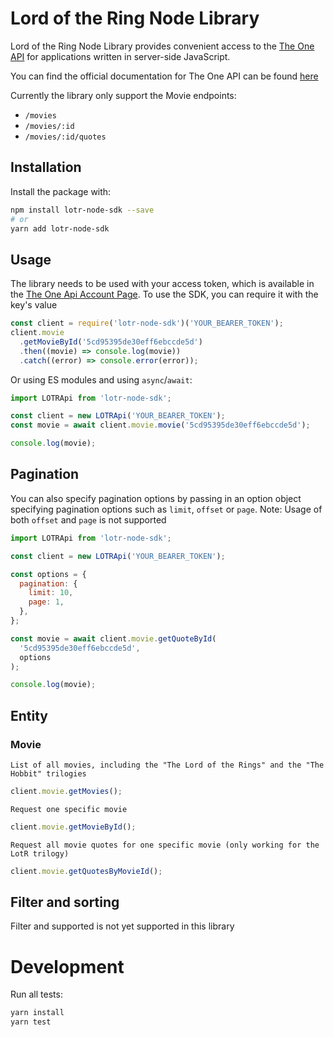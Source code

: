 # Lord of the Ring Node Library

Lord of the Ring Node Library provides convenient access to the [The One API](https://the-one-api.dev/) for applications written in server-side JavaScript.

You can find the official documentation for The One API can be found [here](https://the-one-api.dev/)

Currently the library only support the Movie endpoints:

- `/movies`
- `/movies/:id`
- `/movies/:id/quotes`

## Installation

Install the package with:

```sh
npm install lotr-node-sdk --save
# or
yarn add lotr-node-sdk
```

## Usage

The library needs to be used with your access token, which is
available in the [The One Api Account Page](https://the-one-api.dev/account). To use the SDK, you can require it with the key's value

```js
const client = require('lotr-node-sdk')('YOUR_BEARER_TOKEN');
client.movie
  .getMovieById('5cd95395de30eff6ebccde5d')
  .then((movie) => console.log(movie))
  .catch((error) => console.error(error));
```

Or using ES modules and using `async`/`await`:

```js
import LOTRApi from 'lotr-node-sdk';

const client = new LOTRApi('YOUR_BEARER_TOKEN');
const movie = await client.movie.movie('5cd95395de30eff6ebccde5d');

console.log(movie);
```

## Pagination

You can also specify pagination options by passing in an option object specifying pagination options such as `limit`, `offset` or `page`.
Note: Usage of both `offset` and `page` is not supported

```js
import LOTRApi from 'lotr-node-sdk';

const client = new LOTRApi('YOUR_BEARER_TOKEN');

const options = {
  pagination: {
    limit: 10,
    page: 1,
  },
};

const movie = await client.movie.getQuoteById(
  '5cd95395de30eff6ebccde5d',
  options
);

console.log(movie);
```

## Entity

### Movie

`List of all movies, including the "The Lord of the Rings" and the "The Hobbit" trilogies`

```js
client.movie.getMovies();
```

`Request one specific movie`

```js
client.movie.getMovieById();
```

`Request all movie quotes for one specific movie (only working for the LotR trilogy)`

```js
client.movie.getQuotesByMovieId();
```

## Filter and sorting

Filter and supported is not yet supported in this library

# Development

Run all tests:

```sh
yarn install
yarn test
```
